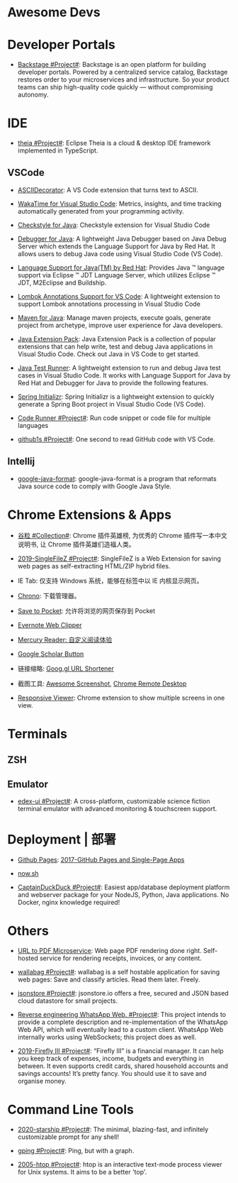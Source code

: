 # Awesome Devs

# Developer Portals

- [Backstage #Project#](https://github.com/spotify/backstage#getting-started): Backstage is an open platform for building developer portals. Powered by a centralized service catalog, Backstage restores order to your microservices and infrastructure. So your product teams can ship high-quality code quickly — without compromising autonomy.

# IDE

- [theia #Project#](https://github.com/eclipse-theia/theia): Eclipse Theia is a cloud & desktop IDE framework implemented in TypeScript.

## VSCode

- [ASCIIDecorator](https://marketplace.visualstudio.com/items?itemName=helixquar.asciidecorator): A VS Code extension that turns text to ASCII.

- [WakaTime for Visual Studio Code](https://marketplace.visualstudio.com/items?itemName=WakaTime.vscode-wakatime): Metrics, insights, and time tracking automatically generated from your programming activity.

- [Checkstyle for Java](https://marketplace.visualstudio.com/items?itemName=shengchen.vscode-checkstyle): Checkstyle extension for Visual Studio Code

- [Debugger for Java](https://marketplace.visualstudio.com/items?itemName=vscjava.vscode-java-debug): A lightweight Java Debugger based on Java Debug Server which extends the Language Support for Java by Red Hat. It allows users to debug Java code using Visual Studio Code (VS Code).

- [Language Support for Java(TM) by Red Hat](https://marketplace.visualstudio.com/items?itemName=redhat.java): Provides Java ™ language support via Eclipse ™ JDT Language Server, which utilizes Eclipse ™ JDT, M2Eclipse and Buildship.

- [Lombok Annotations Support for VS Code](https://marketplace.visualstudio.com/items?itemName=GabrielBB.vscode-lombok): A lightweight extension to support Lombok annotations processing in Visual Studio Code

- [Maven for Java](https://marketplace.visualstudio.com/items?itemName=vscjava.vscode-maven): Manage maven projects, execute goals, generate project from archetype, improve user experience for Java developers.

- [Java Extension Pack](https://marketplace.visualstudio.com/items?itemName=vscjava.vscode-java-pack): Java Extension Pack is a collection of popular extensions that can help write, test and debug Java applications in Visual Studio Code. Check out Java in VS Code to get started.

- [Java Test Runner](https://marketplace.visualstudio.com/items?itemName=vscjava.vscode-java-test): A lightweight extension to run and debug Java test cases in Visual Studio Code. It works with Language Support for Java by Red Hat and Debugger for Java to provide the following features.

- [Spring Initializr](https://marketplace.visualstudio.com/items?itemName=vscjava.vscode-spring-initializr): Spring Initializr is a lightweight extension to quickly generate a Spring Boot project in Visual Studio Code (VS Code).

- [Code Runner #Project#](https://marketplace.visualstudio.com/items?itemName=formulahendry.code-runner): Run code snippet or code file for multiple languages

- [github1s #Project#](https://github.com/conwnet/github1s): One second to read GitHub code with VS Code.

## Intellij

- [google-java-format](https://github.com/google/google-java-format): google-java-format is a program that reformats Java source code to comply with Google Java Style.

# Chrome Extensions & Apps

- [谷粒 #Collection#](https://github.com/zhaoolee/ChromeAppHeroes): Chrome 插件英雄榜, 为优秀的 Chrome 插件写一本中文说明书, 让 Chrome 插件英雄们造福人类。

- [2019-SingleFileZ #Project#](https://github.com/gildas-lormeau/SingleFileZ): SingleFileZ is a Web Extension for saving web pages as self-extracting HTML/ZIP hybrid files.

- IE Tab: 仅支持 Windows 系统，能够在标签中以 IE 内核显示网页。

- [Chrono](http://6me.us/PFn): 下载管理器。

- [Save to Pocket](http://6me.us/Zp5): 允许将浏览的网页保存到 Pocket

- [Evernote Web Clipper](http://6me.us/6ldwK7)

- [Mercury Reader: 自定义阅读体验](http://6me.us/8hOKsH)

- [Google Scholar Button](http://6me.us/wXicA0)

- 链接缩略: [Goog.gl URL Shortener](http://6me.us/vaJuM3)

- 截图工具: [Awesome Screenshot](http://6me.us/lzEw), [Chrome Remote Desktop](http://6me.us/55h)

- [Responsive Viewer](https://github.com/skmail/responsive-viewer): Chrome extension to show multiple screens in one view.

# Terminals

## ZSH

## Emulator

- [edex-ui #Project#](https://github.com/GitSquared/edex-ui): A cross-platform, customizable science fiction terminal emulator with advanced monitoring & touchscreen support.

# Deployment | 部署

- [Github Pages](): [2017-GitHub Pages and Single-Page Apps](https://dev.to/_evansalter/github-pages-and-single-page-apps)

- [now.sh]()

- [CaptainDuckDuck #Project#](https://github.com/githubsaturn/captainduckduck): Easiest app/database deployment platform and webserver package for your NodeJS, Python, Java applications. No Docker, nginx knowledge required!

# Others

- [URL to PDF Microservice](https://github.com/alvarcarto/url-to-pdf-api): Web page PDF rendering done right. Self-hosted service for rendering receipts, invoices, or any content.

- [wallabag #Project#](https://github.com/wallabag/wallabag): wallabag is a self hostable application for saving web pages: Save and classify articles. Read them later. Freely.

- [jsonstore #Project#](https://github.com/bluzi/jsonstore): jsonstore.io offers a free, secured and JSON based cloud datastore for small projects.

- [Reverse engineering WhatsApp Web. #Project#](https://github.com/sigalor/whatsapp-web-reveng): This project intends to provide a complete description and re-implementation of the WhatsApp Web API, which will eventually lead to a custom client. WhatsApp Web internally works using WebSockets; this project does as well.

- [2019-Firefly III #Project#](https://firefly-iii.org/about-general.html): “Firefly III” is a financial manager. It can help you keep track of expenses, income, budgets and everything in between. It even supports credit cards, shared household accounts and savings accounts! It’s pretty fancy. You should use it to save and organise money.

# Command Line Tools

- [2020-starship #Project#](https://github.com/starship/starship): The minimal, blazing-fast, and infinitely customizable prompt for any shell!

- [gping #Project#](https://github.com/orf/gping): Ping, but with a graph.

- [2005-htop #Project#](https://github.com/hishamhm/htop): htop is an interactive text-mode process viewer for Unix systems. It aims to be a better 'top'.
